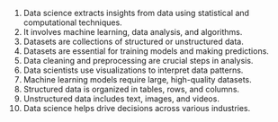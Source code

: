 1. Data science extracts insights from data using statistical and computational techniques.  
2. It involves machine learning, data analysis, and algorithms.  
3. Datasets are collections of structured or unstructured data.  
4. Datasets are essential for training models and making predictions.  
5. Data cleaning and preprocessing are crucial steps in analysis.  
6. Data scientists use visualizations to interpret data patterns.  
7. Machine learning models require large, high-quality datasets.  
8. Structured data is organized in tables, rows, and columns.  
9. Unstructured data includes text, images, and videos.  
10. Data science helps drive decisions across various industries.
